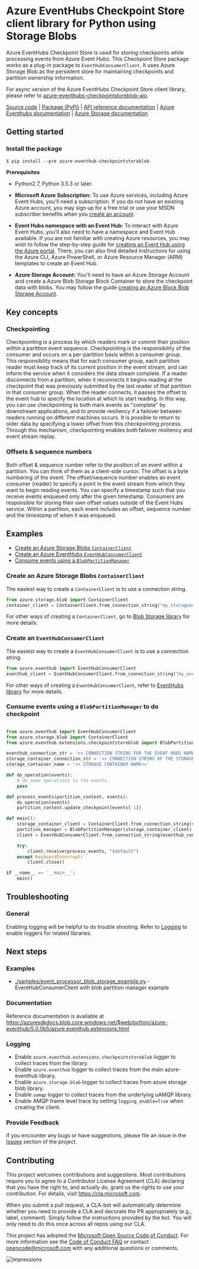 # Azure EventHubs Checkpoint Store client library for Python using Storage Blobs

Azure EventHubs Checkpoint Store is used for storing checkpoints while processing events from Azure Event Hubs.
This Checkpoint Store package works as a plug-in package to `EventHubConsumerClient`. It uses Azure Storage Blob as the persistent store for maintaining checkpoints and partition ownership information.

For async version of the Azure EventHubs Checkpoint Store client library, please refer to [azure-eventhubs-checkpointstoreblob-aio](https://github.com/Azure/azure-sdk-for-python/tree/master/sdk/eventhub/azure-eventhubs-checkpointstoreblob-aio).

[Source code](https://github.com/Azure/azure-sdk-for-python/tree/master/sdk/eventhub/azure-eventhubs-checkpointstoreblob) | [Package (PyPi)](https://pypi.org/project/azure-eventhub-checkpointstoreblob/) | [API reference documentation](https://azuresdkdocs.blob.core.windows.net/$web/python/azure-eventhub/5.0.0b5/azure.eventhub.extensions.html) | [Azure Eventhubs documentation](https://docs.microsoft.com/en-us/azure/event-hubs/) | [Azure Storage documentation](https://docs.microsoft.com/en-us/azure/storage/)

## Getting started

### Install the package

```
$ pip install --pre azure-eventhub-checkpointstoreblob
```

**Prerequisites**

- Python2.7, Python 3.5.3 or later.
- **Microsoft Azure Subscription:**  To use Azure services, including Azure Event Hubs, you'll need a subscription. If you do not have an existing Azure account, you may sign up for a free trial or use your MSDN subscriber benefits when you [create an account](https://azure.microsoft.com/en-us/).

- **Event Hubs namespace with an Event Hub:** To interact with Azure Event Hubs, you'll also need to have a namespace and Event Hub  available.  If you are not familiar with creating Azure resources, you may wish to follow the step-by-step guide for [creating an Event Hub using the Azure portal](https://docs.microsoft.com/en-us/azure/event-hubs/event-hubs-create).  There, you can also find detailed instructions for using the Azure CLI, Azure PowerShell, or Azure Resource Manager (ARM) templates to create an Event Hub.

- **Azure Storage Account:** You'll need to have an Azure Storage Account and create a Azure Blob Storage Block Container to store the checkpoint data with blobs. You may follow the guide [creating an Azure Block Blob Storage Account](https://docs.microsoft.com/en-us/azure/storage/blobs/storage-blob-create-account-block-blob).

## Key concepts

### Checkpointing

Checkpointing is a process by which readers mark or commit their position within a partition event sequence. 
Checkpointing is the responsibility of the consumer and occurs on a per-partition basis within a consumer group. 
This responsibility means that for each consumer group, each partition reader must keep track of its current position 
in the event stream, and can inform the service when it considers the data stream complete. If a reader disconnects from
a partition, when it reconnects it begins reading at the checkpoint that was previously submitted by the last reader of
that partition in that consumer group. When the reader connects, it passes the offset to the event hub to specify the 
location at which to start reading. In this way, you can use checkpointing to both mark events as "complete" by 
downstream applications, and to provide resiliency if a failover between readers running on different machines occurs. 
It is possible to return to older data by specifying a lower offset from this checkpointing process. Through this 
mechanism, checkpointing enables both failover resiliency and event stream replay.

### Offsets & sequence numbers
Both offset & sequence number refer to the position of an event within a partition. You can think of them as a 
client-side cursor. The offset is a byte numbering of the event. The offset/sequence number enables an event consumer 
(reader) to specify a point in the event stream from which they want to begin reading events. You can specify a 
timestamp such that you receive events enqueued only after the given timestamp. Consumers are responsible for 
storing their own offset values outside of the Event Hubs service. Within a partition, each event includes an offset, 
sequence number and the timestamp of when it was enqueued.

## Examples
- [Create an Azure Storage Blobs `ContainerClient`](#create-an-azure-storage-blobs-containerclient)
- [Create an Azure EventHubs `EventHubConsumerClient`](#create-an-eventhubconsumerclient)
- [Consume events using a `BlobPartitionManager`](#consume-events-using-a-blobpartitionmanager-to-do-checkpoint)

### Create an Azure Storage Blobs `ContainerClient`
The easiest way to create a `ContainerClient` is to use a connection string.
```python
from azure.storage.blob import ContainerClient
container_client = ContainerClient.from_connection_string("my_storageacount_connection_string", "mycontainer")
```
For other ways of creating a `ContainerClient`, go to [Blob Storage library](https://github.com/Azure/azure-sdk-for-python/tree/master/sdk/storage/azure-storage-blob) for more details.

### Create an `EventHubConsumerClient`
The easiest way to create a `EventHubConsumerClient` is to use a connection string.
```python
from azure.eventhub import EventHubConsumerClient
eventhub_client = EventHubConsumerClient.from_connection_string("my_eventhub_namespace_connection_string", event_hub_path="myeventhub")
```
For other ways of creating a `EventHubConsumerClient`, refer to [EventHubs library](https://github.com/Azure/azure-sdk-for-python/tree/master/sdk/eventhub/azure-eventhubs) for more details.

### Consume events using a `BlobPartitionManager` to do checkpoint
```python

from azure.eventhub import EventHubConsumerClient
from azure.storage.blob import ContainerClient
from azure.eventhub.extensions.checkpointstoreblob import BlobPartitionManager

eventhub_connection_str = '<< CONNECTION STRING FOR THE EVENT HUBS NAMESPACE >>'
storage_container_connection_str = '<< CONNECTION STRING OF THE STORAGE >>'
storage_container_name = '<< STORAGE CONTAINER NAME>>'

def do_operation(events):
    # do some operations to the events.
    pass

def process_events(partition_context, events):
    do_operation(events)
    partition_context.update_checkpoint(events[-1])

def main():
    storage_container_client = ContainerClient.from_connection_string(storage_container_connection_str, storage_container_name)
    partition_manager = BlobPartitionManager(storage_container_client)  # use the BlobPartitonManager to save
    client = EventHubConsumerClient.from_connection_string(eventhub_connection_str, partition_manager=partition_manager, receive_timeout=5, retry_total=3)

    try:
        client.receive(process_events, "$default")
    except KeyboardInterrupt:
        client.close()

if __name__ == '__main__':
    main()
```

## Troubleshooting

### General
Enabling logging will be helpful to do trouble shooting.
Refer to [Logging](#logging) to enable loggers for related libraries.

## Next steps

### Examples
- [./samples/event_processor_blob_storage_example.py](https://github.com/Azure/azure-sdk-for-python/blob/master/sdk/eventhub/azure-eventhubs-checkpointstoreblob/samples/event_processor_blob_storage_example.py) - EventHubConsumerClient with blob partition manager example

### Documentation

Reference documentation is available at https://azuresdkdocs.blob.core.windows.net/$web/python/azure-eventhub/5.0.0b5/azure.eventhub.extensions.html

### Logging

- Enable `azure.eventhub.extensions.checkpointstoreblob` logger to collect traces from the library.
- Enable `azure.eventhub` logger to collect traces from the main azure-eventhub library.
- Enable `azure.storage.blob` logger to collect traces from azure storage blob library.
- Enable `uamqp` logger to collect traces from the underlying uAMQP library.
- Enable AMQP frame level trace by setting `logging_enable=True` when creating the client.

### Provide Feedback

If you encounter any bugs or have suggestions, please file an issue in the [Issues](https://github.com/Azure/azure-sdk-for-python/issues) section of the project.

## Contributing

This project welcomes contributions and suggestions.  Most contributions require you to agree to a Contributor License Agreement (CLA) declaring that you have the right to, and actually do, grant us the rights to use your contribution. For details, visit https://cla.microsoft.com.

When you submit a pull request, a CLA-bot will automatically determine whether you need to provide a CLA and decorate the PR appropriately (e.g., label, comment). Simply follow the instructions provided by the bot. You will only need to do this once across all repos using our CLA.

This project has adopted the [Microsoft Open Source Code of Conduct](https://opensource.microsoft.com/codeofconduct/).
For more information see the [Code of Conduct FAQ](https://opensource.microsoft.com/codeofconduct/faq/) or contact [opencode@microsoft.com](mailto:opencode@microsoft.com) with any additional questions or comments.

![Impressions](https://azure-sdk-impressions.azurewebsites.net/api/impressions/azure-sdk-for-python/sdk/eventhub/azure-eventhubs-checkpointstoreblob/README.png)
